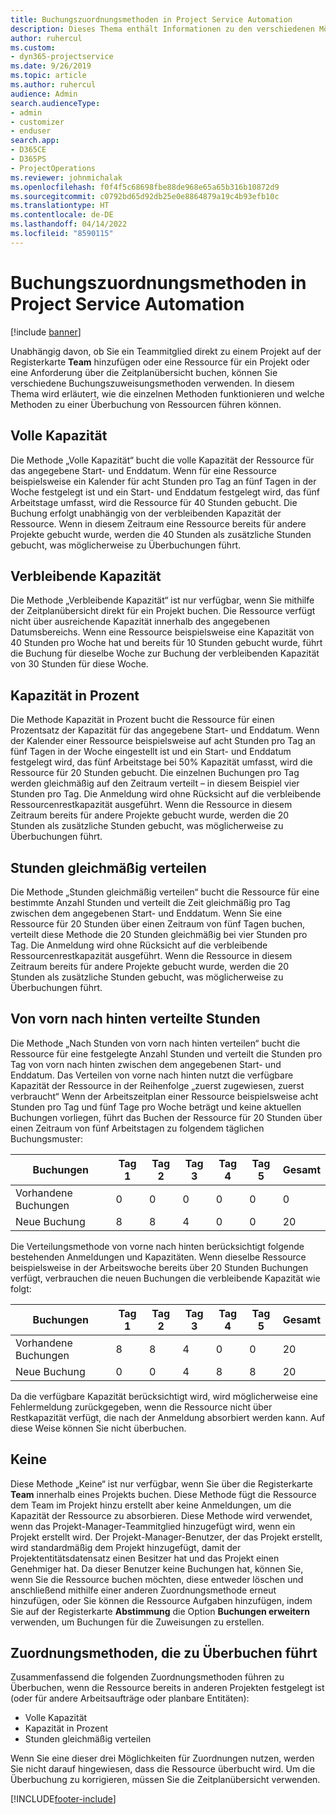 ```yaml
---
title: Buchungszuordnungsmethoden in Project Service Automation
description: Dieses Thema enthält Informationen zu den verschiedenen Möglichkeiten, wie Sie Zuordnungen buchen können.
author: ruhercul
ms.custom:
- dyn365-projectservice
ms.date: 9/26/2019
ms.topic: article
ms.author: ruhercul
audience: Admin
search.audienceType:
- admin
- customizer
- enduser
search.app:
- D365CE
- D365PS
- ProjectOperations
ms.reviewer: johnmichalak
ms.openlocfilehash: f0f4f5c68698fbe88de968e65a65b316b10872d9
ms.sourcegitcommit: c0792bd65d92db25e0e8864879a19c4b93efb10c
ms.translationtype: HT
ms.contentlocale: de-DE
ms.lasthandoff: 04/14/2022
ms.locfileid: "8590115"
---
```

# <a name="booking-allocation-methods-in-project-service-automation"></a>Buchungszuordnungsmethoden in Project Service Automation

[!include [banner](../includes/psa-now-project-operations.md)]

Unabhängig davon, ob Sie ein Teammitglied direkt zu einem Projekt auf der Registerkarte **Team** hinzufügen oder eine Ressource für ein Projekt oder eine Anforderung über die Zeitplanübersicht buchen, können Sie verschiedene Buchungszuweisungsmethoden verwenden. In diesem Thema wird erläutert, wie die einzelnen Methoden funktionieren und welche Methoden zu einer Überbuchung von Ressourcen führen können.

## <a name="full-capacity"></a>Volle Kapazität 
Die Methode „Volle Kapazität“ bucht die volle Kapazität der Ressource für das angegebene Start- und Enddatum. Wenn für eine Ressource beispielsweise ein Kalender für acht Stunden pro Tag an fünf Tagen in der Woche festgelegt ist und ein Start- und Enddatum festgelegt wird, das fünf Arbeitstage umfasst, wird die Ressource für 40 Stunden gebucht. Die Buchung erfolgt unabhängig von der verbleibenden Kapazität der Ressource. Wenn in diesem Zeitraum eine Ressource bereits für andere Projekte gebucht wurde, werden die 40 Stunden als zusätzliche Stunden gebucht, was möglicherweise zu Überbuchungen führt.

## <a name="remaining-capacity"></a>Verbleibende Kapazität
Die Methode „Verbleibende Kapazität“ ist nur verfügbar, wenn Sie mithilfe der Zeitplanübersicht direkt für ein Projekt buchen. Die Ressource verfügt nicht über ausreichende Kapazität innerhalb des angegebenen Datumsbereichs. Wenn eine Ressource beispielsweise eine Kapazität von 40 Stunden pro Woche hat und bereits für 10 Stunden gebucht wurde, führt die Buchung für dieselbe Woche zur Buchung der verbleibenden Kapazität von 30 Stunden für diese Woche.

## <a name="percentage-capacity"></a>Kapazität in Prozent
Die Methode Kapazität in Prozent bucht die Ressource für einen Prozentsatz der Kapazität für das angegebene Start- und Enddatum. Wenn der Kalender einer Ressource beispielsweise auf acht Stunden pro Tag an fünf Tagen in der Woche eingestellt ist und ein Start- und Enddatum festgelegt wird, das fünf Arbeitstage bei 50% Kapazität umfasst, wird die Ressource für 20 Stunden gebucht. Die einzelnen Buchungen pro Tag werden gleichmäßig auf den Zeitraum verteilt – in diesem Beispiel vier Stunden pro Tag. Die Anmeldung wird ohne Rücksicht auf die verbleibende Ressourcenrestkapazität ausgeführt. Wenn die Ressource in diesem Zeitraum bereits für andere Projekte gebucht wurde, werden die 20 Stunden als zusätzliche Stunden gebucht, was möglicherweise zu Überbuchungen führt.

## <a name="evenly-distribute-hours"></a>Stunden gleichmäßig verteilen
Die Methode „Stunden gleichmäßig verteilen“ bucht die Ressource für eine bestimmte Anzahl Stunden und verteilt die Zeit gleichmäßig pro Tag zwischen dem angegebenen Start- und Enddatum. Wenn Sie eine Ressource für 20 Stunden über einen Zeitraum von fünf Tagen buchen, verteilt diese Methode die 20 Stunden gleichmäßig bei vier Stunden pro Tag. Die Anmeldung wird ohne Rücksicht auf die verbleibende Ressourcenrestkapazität ausgeführt. Wenn die Ressource in diesem Zeitraum bereits für andere Projekte gebucht wurde, werden die 20 Stunden als zusätzliche Stunden gebucht, was möglicherweise zu Überbuchungen führt.

## <a name="front-load-hours"></a>Von vorn nach hinten verteilte Stunden
Die Methode „Nach Stunden von vorn nach hinten verteilen“ bucht die Ressource für eine festgelegte Anzahl Stunden und verteilt die Stunden pro Tag von vorn nach hinten zwischen dem angegebenen Start- und Enddatum. Das Verteilen von vorne nach hinten nutzt die verfügbare Kapazität der Ressource in der Reihenfolge „zuerst zugewiesen, zuerst verbraucht“ Wenn der Arbeitszeitplan einer Ressource beispielsweise acht Stunden pro Tag und fünf Tage pro Woche beträgt und keine aktuellen Buchungen vorliegen, führt das Buchen der Ressource für 20 Stunden über einen Zeitraum von fünf Arbeitstagen zu folgendem täglichen Buchungsmuster: 

|         Buchungen          |    Tag 1    |    Tag 2    |    Tag 3    |    Tag 4    |    Tag 5    |    Gesamt    |
|---------------------------|-------------|-------------|-------------|-------------|-------------|-------------|
|    Vorhandene Buchungen    |    0        |    0        |    0        |    0        |    0        |    0        |
|    Neue Buchung          |    8        |    8        |    4        |    0        |    0        |    20       |

Die Verteilungsmethode von vorne nach hinten berücksichtigt folgende bestehenden Anmeldungen und Kapazitäten. Wenn dieselbe Ressource beispielsweise in der Arbeitswoche bereits über 20 Stunden Buchungen verfügt, verbrauchen die neuen Buchungen die verbleibende Kapazität wie folgt:

|   Buchungen          | Tag 1 | Tag 2 | Tag 3 | Tag 4 | Tag 5 | Gesamt |
|---------------------|-------|-------|-------|-------|-------|-------|
| Vorhandene Buchungen | 8     | 8     | 4     | 0     | 0     | 20    |
| Neue Buchung       | 0     | 0     | 4     | 8     | 8     | 20    |

Da die verfügbare Kapazität berücksichtigt wird, wird möglicherweise eine Fehlermeldung zurückgegeben, wenn die Ressource nicht über Restkapazität verfügt, die nach der Anmeldung absorbiert werden kann. Auf diese Weise können Sie nicht überbuchen.

## <a name="none"></a>Keine
Diese Methode „Keine“ ist nur verfügbar, wenn Sie über die Registerkarte **Team** innerhalb eines Projekts buchen. Diese Methode fügt die Ressource dem Team im Projekt hinzu erstellt aber keine Anmeldungen, um die Kapazität der Ressource zu absorbieren. Diese Methode wird verwendet, wenn das Projekt-Manager-Teammitglied hinzugefügt wird, wenn ein Projekt erstellt wird. Der Projekt-Manager-Benutzer, der das Projekt erstellt, wird standardmäßig dem Projekt hinzugefügt, damit der Projektentitätsdatensatz einen Besitzer hat und das Projekt einen Genehmiger hat. Da dieser Benutzer keine Buchungen hat, können Sie, wenn Sie die Ressource buchen möchten, diese entweder löschen und anschließend mithilfe einer anderen Zuordnungsmethode erneut hinzufügen, oder Sie können die Ressource Aufgaben hinzufügen, indem Sie auf der Registerkarte **Abstimmung** die Option **Buchungen erweitern** verwenden, um Buchungen für die Zuweisungen zu erstellen.

## <a name="allocation-methods-that-lead-to-overbooking"></a>Zuordnungsmethoden, die zu Überbuchen führt
Zusammenfassend die folgenden Zuordnungsmethoden führen zu Überbuchen, wenn die Ressource bereits in anderen Projekten festgelegt ist (oder für andere Arbeitsaufträge oder planbare Entitäten):

- Volle Kapazität
- Kapazität in Prozent
- Stunden gleichmäßig verteilen

Wenn Sie eine dieser drei Möglichkeiten für Zuordnungen nutzen, werden Sie nicht darauf hingewiesen, dass die Ressource überbucht wird. Um die Überbuchung zu korrigieren, müssen Sie die Zeitplanübersicht verwenden.


[!INCLUDE[footer-include](../includes/footer-banner.md)]

